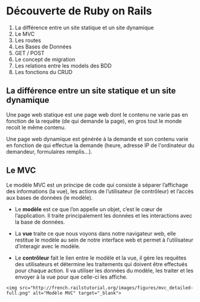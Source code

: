 # Découverte de Ruby on Rails

1. La différence entre un site statique et un site dynamique
2. Le MVC
3. Les routes
4. Les Bases de Données
5. GET / POST
6. Le concept de migration
7. Les relations entre les models des BDD
8. Les fonctions du CRUD

## La différence entre un site statique et un site dynamique
Une page web statique est une page web dont le contenu ne varie pas en fonction de la requête (de qui demande la page), en gros tout le monde recoit le même contenu.

Une page web dynamique est générée à la demande et son contenu varie en fonction de qui effectue la demande (heure, adresse IP de l'ordinateur du demandeur, formulaires remplis...).

## Le MVC
Le modèle MVC est un principe de code qui consiste à séparer l’affichage des informations (la vue), les actions de l’utilisateur (le contrôleur) et l’accès aux bases de données (le modèle).

+ Le **modèle** est ce que l’on appelle un objet, c’est le cœur de l’application. Il traite principalement les données et les interactions avec la base de données.

+ La **vue** traite ce que nous voyons dans notre navigateur web, elle restitue le modèle au sein de notre interface web et permet à l’utilisateur d’interagir avec le modèle.

+ Le **contrôleur** fait le lien entre le modèle et la vue, il gère les requêtes des utilisateurs et détermine les traitements qui doivent être effectués pour chaque action. Il va utiliser les données du modèle, les traiter et les envoyer à la vue pour que celle-ci les affiche.

<p align="center">

    <img src="http://french.railstutorial.org/images/figures/mvc_detailed-full.png" alt="Modèle MVC" target="_blank">

</p>
